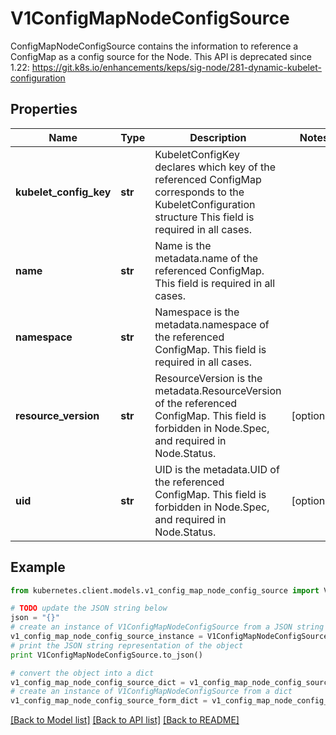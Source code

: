 # V1ConfigMapNodeConfigSource

ConfigMapNodeConfigSource contains the information to reference a ConfigMap as a config source for the Node. This API is deprecated since 1.22: https://git.k8s.io/enhancements/keps/sig-node/281-dynamic-kubelet-configuration

## Properties
Name | Type | Description | Notes
------------ | ------------- | ------------- | -------------
**kubelet_config_key** | **str** | KubeletConfigKey declares which key of the referenced ConfigMap corresponds to the KubeletConfiguration structure This field is required in all cases. | 
**name** | **str** | Name is the metadata.name of the referenced ConfigMap. This field is required in all cases. | 
**namespace** | **str** | Namespace is the metadata.namespace of the referenced ConfigMap. This field is required in all cases. | 
**resource_version** | **str** | ResourceVersion is the metadata.ResourceVersion of the referenced ConfigMap. This field is forbidden in Node.Spec, and required in Node.Status. | [optional] 
**uid** | **str** | UID is the metadata.UID of the referenced ConfigMap. This field is forbidden in Node.Spec, and required in Node.Status. | [optional] 

## Example

```python
from kubernetes.client.models.v1_config_map_node_config_source import V1ConfigMapNodeConfigSource

# TODO update the JSON string below
json = "{}"
# create an instance of V1ConfigMapNodeConfigSource from a JSON string
v1_config_map_node_config_source_instance = V1ConfigMapNodeConfigSource.from_json(json)
# print the JSON string representation of the object
print V1ConfigMapNodeConfigSource.to_json()

# convert the object into a dict
v1_config_map_node_config_source_dict = v1_config_map_node_config_source_instance.to_dict()
# create an instance of V1ConfigMapNodeConfigSource from a dict
v1_config_map_node_config_source_form_dict = v1_config_map_node_config_source.from_dict(v1_config_map_node_config_source_dict)
```
[[Back to Model list]](../README.md#documentation-for-models) [[Back to API list]](../README.md#documentation-for-api-endpoints) [[Back to README]](../README.md)


